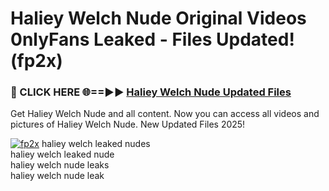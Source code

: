 # Haliey Welch Nude Original Videos 0nlyFans Leaked - Files Updated! (fp2x)

<h3>🔴 CLICK HERE 🌐==►► <a href="https://tinyurl.com/52m3yx9h" rel="nofollow">Haliey Welch Nude Updated Files</a></h3>

Get Haliey Welch Nude and all content. Now you can access all videos and pictures of Haliey Welch Nude. New Updated Files 2025!

[![fp2x](https://i.imgur.com/TnHtlc8.gif)](https://tinyurl.com/52m3yx9h)
haliey welch leaked nudes<br>
haliey welch leaked nude<br>
haliey welch nude leaks<br>
haliey welch nude leak